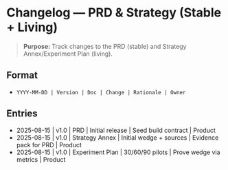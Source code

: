 # Changelog — PRD & Strategy (Stable + Living)

> **Purpose:** Track changes to the PRD (stable) and Strategy Annex/Experiment Plan (living).

## Format
- `YYYY‑MM‑DD | Version | Doc | Change | Rationale | Owner`

## Entries
- 2025-08-15 | v1.0 | PRD | Initial release | Seed build contract | Product
- 2025-08-15 | v1.0 | Strategy Annex | Initial wedge + sources | Evidence pack for PRD | Product
- 2025-08-15 | v1.0 | Experiment Plan | 30/60/90 pilots | Prove wedge via metrics | Product
